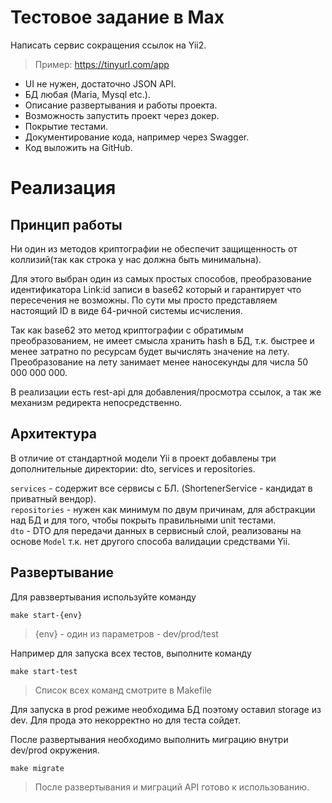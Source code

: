 # Тестовое задание в Max

Написать сервис сокращения ссылок на Yii2.

> Пример: https://tinyurl.com/app

- UI не нужен, достаточно JSON API.
- БД любая (Maria, Mysql etc.).
- Описание развертывания и работы проекта.
- Возможность запустить проект через докер.
- Покрытие тестами.
- Документирование кода, например через Swagger.
- Код выложить на GitHub.

# Реализация
## Принцип работы
Ни один из методов криптографии не обеспечит защищенность от коллизий(так как строка у нас должна быть минимальна).

Для этого выбран один из самых простых способов, преобразование идентификатора Link:id записи в base62 который и гарантирует что пересечения не возможны.
По сути мы просто представляем настоящий ID в виде 64-ричной системы исчисления.

Так как base62 это метод криптографии с обратимым преобразованием, не имеет смысла хранить hash в БД, т.к. быстрее и менее затратно по ресурсам будет вычислять значение на лету.
Преобразование на лету занимает менее наносекунды для числа 50 000 000 000.

В реализации есть rest-api для добавления/просмотра ссылок, а так же механизм редиректа непосредственно.

## Архитектура
В отличие от стандартной модели Yii в проект добавлены три дополнительные директории:
dto, services и repositories.

`services` - содержит все сервисы с БЛ. (ShortenerService - кандидат в приватный вендор).   
`repositories` - нужен как минимум по двум причинам, для абстракции над БД и для того, чтобы покрыть правильными unit тестами.   
`dto` - DTO для передачи данных в сервисный слой, реализованы на основе `Model` т.к. нет другого способа валидации средствами Yii.   

## Развертывание

Для равзвертывания используйте команду

```shell
make start-{env}
```

> {env} - один из параметров - dev/prod/test

Например для запуска всех тестов, выполните команду

```shell
make start-test
```


> Список всех команд смотрите в Makefile

Для запуска в prod режиме необходима БД поэтому оставил storage из dev. 
Для прода это некорректно но для теста сойдет.


После развертывания необходимо выполнить миграцию внутри dev/prod окружения.

```shell
make migrate
```

> После развертывания и миграций API готово к использованию.


